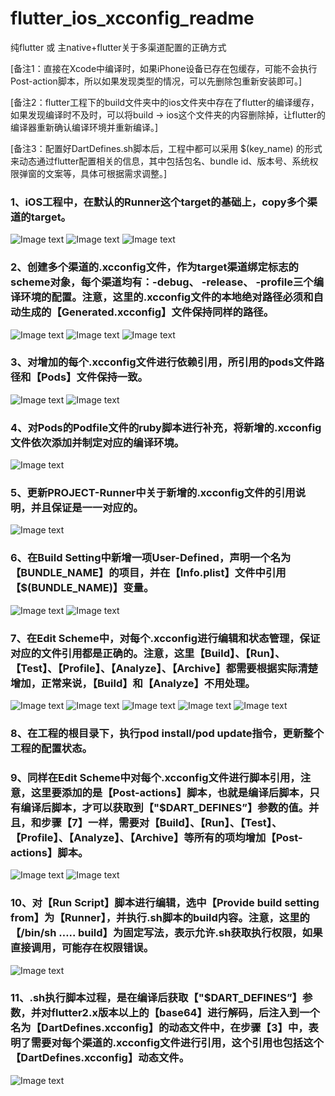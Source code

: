 # flutter_ios_xcconfig_readme
纯flutter 或 主native+flutter关于多渠道配置的正确方式

[备注1：直接在Xcode中编译时，如果iPhone设备已存在包缓存，可能不会执行Post-action脚本，所以如果发现类型的情况，可以先删除包重新安装即可。]

[备注2：flutter工程下的build文件夹中的ios文件夹中存在了flutter的编译缓存，如果发现编译时不及时，可以将build -> ios这个文件夹的内容删除掉，让flutter的编译器重新确认编译环境并重新编译。]

[备注3：配置好DartDefines.sh脚本后，工程中都可以采用 $(key_name) 的形式来动态通过flutter配置相关的信息，其中包括包名、bundle id、版本号、系统权限弹窗的文案等，具体可根据需求调整。]

### 1、iOS工程中，在默认的Runner这个target的基础上，copy多个渠道的target。

![Image text](https://github.com/huangsongyao/image-storages/blob/master/image-storages/1.png)
![Image text](https://github.com/huangsongyao/image-storages/blob/master/image-storages/2.png)
![Image text](https://github.com/huangsongyao/image-storages/blob/master/image-storages/3.png)

### 2、创建多个渠道的.xcconfig文件，作为target渠道绑定标志的scheme对象，每个渠道均有：-debug、 -release、 -profile三个编译环境的配置。注意，这里的.xcconfig文件的本地绝对路径必须和自动生成的【Generated.xcconfig】文件保持同样的路径。

![Image text](https://github.com/huangsongyao/image-storages/blob/master/image-storages/4.png)
![Image text](https://github.com/huangsongyao/image-storages/blob/master/image-storages/5.png)
![Image text](https://github.com/huangsongyao/image-storages/blob/master/image-storages/6.png)

### 3、对增加的每个.xcconfig文件进行依赖引用，所引用的pods文件路径和【Pods】文件保持一致。

![Image text](https://github.com/huangsongyao/image-storages/blob/master/image-storages/7.png)
![Image text](https://github.com/huangsongyao/image-storages/blob/master/image-storages/8.png)

### 4、对Pods的Podfile文件的ruby脚本进行补充，将新增的.xcconfig文件依次添加并制定对应的编译环境。

![Image text](https://github.com/huangsongyao/image-storages/blob/master/image-storages/9.png)

### 5、更新PROJECT-Runner中关于新增的.xcconfig文件的引用说明，并且保证是一一对应的。

![Image text](https://github.com/huangsongyao/image-storages/blob/master/image-storages/10.png)

### 6、在Build Setting中新增一项User-Defined，声明一个名为【BUNDLE_NAME】的项目，并在【Info.plist】文件中引用【$(BUNDLE_NAME)】变量。

![Image text](https://github.com/huangsongyao/image-storages/blob/master/image-storages/11.png)
![Image text](https://github.com/huangsongyao/image-storages/blob/master/image-storages/12.png)

### 7、在Edit Scheme中，对每个.xcconfig进行编辑和状态管理，保证对应的文件引用都是正确的。注意，这里【Build】、【Run】、【Test】、【Profile】、【Analyze】、【Archive】都需要根据实际清楚增加，正常来说，【Build】和【Analyze】不用处理。

![Image text](https://github.com/huangsongyao/image-storages/blob/master/image-storages/13.png)
![Image text](https://github.com/huangsongyao/image-storages/blob/master/image-storages/14.png)
![Image text](https://github.com/huangsongyao/image-storages/blob/master/image-storages/15.png)
![Image text](https://github.com/huangsongyao/image-storages/blob/master/image-storages/16.png)
![Image text](https://github.com/huangsongyao/image-storages/blob/master/image-storages/17.png)

### 8、在工程的根目录下，执行pod install/pod update指令，更新整个工程的配置状态。

### 9、同样在Edit Scheme中对每个.xcconfig文件进行脚本引用，注意，这里要添加的是【Post-actions】脚本，也就是编译后脚本，只有编译后脚本，才可以获取到【"$DART_DEFINES”】参数的值。并且，和步骤【7】一样，需要对【Build】、【Run】、【Test】、【Profile】、【Analyze】、【Archive】等所有的项均增加【Post-actions】脚本。

![Image text](https://github.com/huangsongyao/image-storages/blob/master/image-storages/18.png)
![Image text](https://github.com/huangsongyao/image-storages/blob/master/image-storages/19.png)

### 10、对【Run Script】脚本进行编辑，选中【Provide build setting from】为【Runner】，并执行.sh脚本的build内容。注意，这里的【/bin/sh ….. build】为固定写法，表示允许.sh获取执行权限，如果直接调用，可能存在权限错误。

![Image text](https://github.com/huangsongyao/image-storages/blob/master/image-storages/20.png)

### 11、.sh执行脚本过程，是在编译后获取【"$DART_DEFINES”】参数，并对flutter2.x版本以上的【base64】进行解码，后注入到一个名为【DartDefines.xcconfig】的动态文件中，在步骤【3】中，表明了需要对每个渠道的.xcconfig文件进行引用，这个引用也包括这个【DartDefines.xcconfig】动态文件。

![Image text](https://github.com/huangsongyao/image-storages/blob/master/image-storages/21.png)



